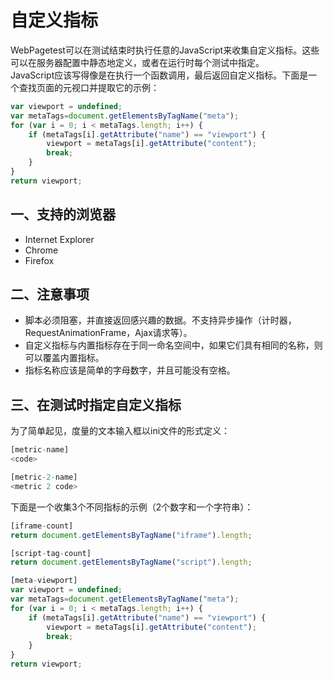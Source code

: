 # 自定义指标
WebPagetest可以在测试结束时执行任意的JavaScript来收集自定义指标。这些可以在服务器配置中静态地定义，或者在运行时每个测试中指定。  
JavaScript应该写得像是在执行一个函数调用，最后返回自定义指标。下面是一个查找页面的元视口并提取它的示例：
```javascript
var viewport = undefined;
var metaTags=document.getElementsByTagName("meta");
for (var i = 0; i < metaTags.length; i++) {
    if (metaTags[i].getAttribute("name") == "viewport") {
        viewport = metaTags[i].getAttribute("content");
        break;
    }
}
return viewport;
```

## 一、支持的浏览器
+ Internet Explorer
+ Chrome
+ Firefox

## 二、注意事项
+ 脚本必须阻塞，并直接返回感兴趣的数据。不支持异步操作（计时器，RequestAnimationFrame，Ajax请求等）。
+ 自定义指标与内置指标存在于同一命名空间中，如果它们具有相同的名称，则可以覆盖内置指标。
+ 指标名称应该是简单的字母数字，并且可能没有空格。

## 三、在测试时指定自定义指标
为了简单起见，度量的文本输入框以ini文件的形式定义：
```javascript
[metric-name]
<code>

[metric-2-name]
<metric 2 code>
```

下面是一个收集3个不同指标的示例（2个数字和一个字符串）：
```javascript
[iframe-count]
return document.getElementsByTagName("iframe").length;

[script-tag-count]
return document.getElementsByTagName("script").length;

[meta-viewport]
var viewport = undefined;
var metaTags=document.getElementsByTagName("meta");
for (var i = 0; i < metaTags.length; i++) {
    if (metaTags[i].getAttribute("name") == "viewport") {
        viewport = metaTags[i].getAttribute("content");
        break;
    }
}
return viewport;
```